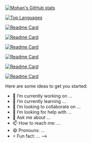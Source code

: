 [![Mohan's GitHub stats](https://github-readme-stats.vercel.app/api?username=mhnvelu&show_icons=true)](https://github.com/mhnvelu/github-readme-stats)

[![Top Languages](https://github-readme-stats.vercel.app/api/top-langs/?username=mhnvelu&langs_count=10)](https://github.com/mhnvelu/github-readme-stats)

[![Readme Card](https://github-readme-stats.vercel.app/api/pin/?username=mhnvelu&repo=aws-serverless-project)](https://github.com/mhnvelu/github-readme-stats)

[![Readme Card](https://github-readme-stats.vercel.app/api/pin/?username=mhnvelu&repo=aws-eks)](https://github.com/mhnvelu/github-readme-stats)

[![Readme Card](https://github-readme-stats.vercel.app/api/pin/?username=mhnvelu&repo=dairy-factory)](https://github.com/mhnvelu/github-readme-stats)

[![Readme Card](https://github-readme-stats.vercel.app/api/pin/?username=mhnvelu&repo=CKAD)](https://github.com/mhnvelu/github-readme-stats)

[![Readme Card](https://github-readme-stats.vercel.app/api/pin/?username=mhnvelu&repo=nodejs-advanced)](https://github.com/mhnvelu/github-readme-stats)

[![Readme Card](https://github-readme-stats.vercel.app/api/pin/?username=mhnvelu&repo=react-boot-camp)](https://github.com/mhnvelu/github-readme-stats)






Here are some ideas to get you started:

- 🔭 I’m currently working on ...
- 🌱 I’m currently learning ...
- 👯 I’m looking to collaborate on ...
- 🤔 I’m looking for help with ...
- 💬 Ask me about ...
- 📫 How to reach me: ...
- 😄 Pronouns: ...
- ⚡ Fun fact: ...
-->
